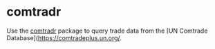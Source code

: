 # comtradr

Use the [comtradr](https://docs.ropensci.org/comtradr/articles/comtradr.html) package to query trade data from the [UN Comtrade Database](https://comtradeplus.un.org/.

